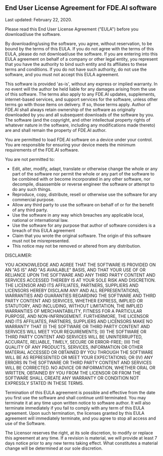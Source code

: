 ## End User License Agreement for FDE.AI software
Last updated: February 22, 2020.

Please read this End User License Agreement ("EULA") before you download/use the software.

By downloading/using the software, you agree, without reservation, to be bound by the terms of this EULA. If you do not agree with the terms of this EULA, please do not download/use the software.
If you are entering into this EULA agreement on behalf of a company or other legal entity, you represent that you have the authority to bind such entity and its affiliates to these terms and conditions. If you do not have such authority, do not use the software, and you must not accept this EULA agreement.

This software is provided 'as-is', without any express or implied warranty. In no event will the author be held liable for any damages arising from the use of this software. The terms also apply to any FDE.AI updates, supplements, internet-based services, and support services for the software, unless other terms go with those items on delivery. If so, those terms apply. Author of FDE.AI shall always retain ownership of the software as originally downloaded by you and all subsequent downloads of the software by you. The software (and the copyright, and other intellectual property rights of whatever nature in the software, including any modifications made thereto) are and shall remain the property of FDE.AI author.

You are permitted to load FDE.AI software on a device under your control. You are responsible for ensuring your device meets the minimum requirements of the FDE.AI software.

You are not permitted to:
 - Edit, alter, modify, adapt, translate or otherwise change the whole or any part of the software nor permit the whole or any part of the software to be combined with or become incorporated in any other software, nor decompile, disassemble or reverse engineer the software or attempt to do any such things.
 - Reproduce, copy, distribute, resell or otherwise use the software for any commercial purpose.
 - Allow any third party to use the software on behalf of or for the benefit of any third party.
 - Use the software in any way which breaches any applicable local, national or international law.
 - Use the software for any purpose that author of software considers is a breach of this EULA agreement
 - Claim that you wrote the original software. The origin of this software must not be misrepresented.
 - This notice may not be removed or altered from any distribution.

DISCLAIMER:

YOU ACKNOWLEDGE AND AGREE THAT THE SOFTWARE IS PROVIDED ON AN "AS IS" AND "AS AVAILABLE" BASIS, AND THAT YOUR USE OF OR RELIANCE UPON THE SOFTWARE AND ANY THIRD PARTY CONTENT AND SERVICES ACCESSED THEREBY IS AT YOUR SOLE RISK AND DISCRETION. THE LICENSOR AND ITS AFFILIATES, PARTNERS, SUPPLIERS AND LICENSORS HEREBY DISCLAIM ANY AND ALL REPRESENTATIONS, WARRANTIES AND GUARANTIES REGARDING THE SOFTWARE AND THIRD PARTY CONTENT AND SERVICES, WHETHER EXPRESS, IMPLIED OR STATUTORY, AND INCLUDING, WITHOUT LIMITATION, THE IMPLIED WARRANTIES OF MERCHANTABILITY, FITNESS FOR A PARTICULAR PURPOSE, AND NON-INFRINGEMENT. FURTHERMORE, THE LICENSOR AND ITS AFFILIATES, PARTNERS, SUPPLIERS AND LICENSORS MAKE NO WARRANTY THAT (I) THE SOFTWARE OR THIRD PARTY CONTENT AND SERVICES WILL MEET YOUR REQUIREMENTS; (II) THE SOFTWARE OR THIRD PARTY CONTENT AND SERVICES WILL BE UNINTERRUPTED, ACCURATE, RELIABLE, TIMELY, SECURE OR ERROR-FREE; (III) THE QUALITY OF ANY PRODUCTS, SERVICES, INFORMATION OR OTHER MATERIAL ACCESSED OR OBTAINED BY YOU THROUGH THE SOFTWARE WILL BE AS REPRESENTED OR MEET YOUR EXPECTATIONS; OR (IV) ANY ERRORS IN THE SOFTWARE OR THIRD PARTY CONTENT AND SERVICES WILL BE CORRECTED. NO ADVICE OR INFORMATION, WHETHER ORAL OR WRITTEN, OBTAINED BY YOU FROM THE LICENSOR OR FROM THE SOFTWARE SHALL CREATE ANY WARRANTY OR CONDITION NOT EXPRESSLY STATED IN THESE TERMS.

Termination of this EULA agreement is possible and effective from the date you first use the software and shall continue until terminated. You may terminate it at any time upon written notice to software author. It will also terminate immediately if you fail to comply with any term of this EULA agreement. Upon such termination, the licenses granted by this EULA agreement will immediately terminate, and you agree to stop all access and use of the Software.

The Licensor reserves the right, at its sole discretion, to modify or replace this agreement at any time. If a revision is material, we will provide at least 7 days notice prior to any new terms taking effect. What constitutes a material change will be determined at our sole discretion.
